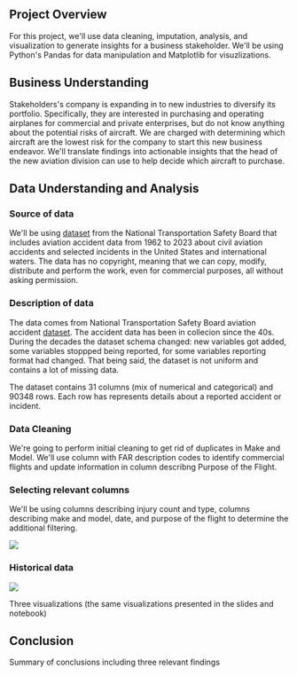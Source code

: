 
## Project Overview

For this project, we'll use data cleaning, imputation, analysis, and visualization to generate insights for a business stakeholder. We'll be using Python's Pandas for data manipulation and Matplotlib for visuzlizations.

## Business Understanding

Stakeholders's company is expanding in to new industries to diversify its portfolio. Specifically, they are interested in purchasing and operating airplanes for commercial and private enterprises, but do not know anything about the potential risks of aircraft. We are charged with determining which aircraft are the lowest risk for the company to start this new business endeavor. We'll translate findings into actionable insights that the head of the new aviation division can use to help decide which aircraft to purchase.

##  Data Understanding and Analysis

### Source of data
We'll be using [dataset](https://www.kaggle.com/datasets/khsamaha/aviation-accident-database-synopses) from the National Transportation Safety Board that includes aviation accident data from 1962 to 2023 about civil aviation accidents and selected incidents in the United States and international waters. The data has no copyright, meaning that we can copy, modify, distribute and perform the work, even for commercial purposes, all without asking permission.

### Description of data

The data comes from National Transportation Safety Board aviation accident [dataset](https://www.ntsb.gov/Pages/AviationQueryV2.aspx).
The accident data has been in collecion since the 40s. During the decades the dataset schema changed: new variables got added, some variables stoppped being reported, for some variables reporting format had changed. 
That being said, the dataset is not uniform and contains a lot of missing data.

The dataset contains 31 columns (mix of numerical and categorical) and 90348 rows. Each row has represents details about a reported accident or incident.

### Data Cleaning

We're going to perform initial cleaning to get rid of duplicates in Make and Model. 
We'll use column with FAR description codes to identify commercial flights and update information in column describng Purpose of the Flight.


### Selecting relevant columns

We'll be using columns describing injury count and type, columns describing make and model, date, and purpose of the flight to determine the additional filtering.

![](results/nj_By_FlightPurpose_Unfiltered.png)

### 


### Historical data 
![](results/nj_By_FlightPurpose_Unfiltered.png)


Three visualizations (the same visualizations presented in the slides and notebook)


## Conclusion


Summary of conclusions including three relevant findings